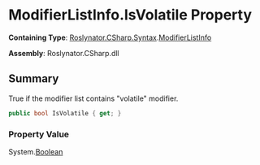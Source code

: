 # ModifierListInfo\.IsVolatile Property

**Containing Type**: [Roslynator.CSharp.Syntax](../../README.md)\.[ModifierListInfo](../README.md)

**Assembly**: Roslynator\.CSharp\.dll

## Summary

True if the modifier list contains "volatile" modifier\.

```csharp
public bool IsVolatile { get; }
```

### Property Value

System\.[Boolean](https://docs.microsoft.com/en-us/dotnet/api/system.boolean)

